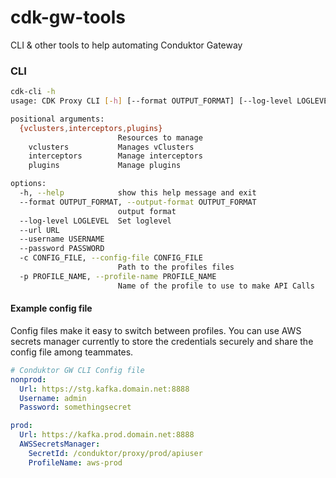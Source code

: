 # cdk-gw-tools

CLI & other tools to help automating Conduktor Gateway

### CLI

```bash
cdk-cli -h
usage: CDK Proxy CLI [-h] [--format OUTPUT_FORMAT] [--log-level LOGLEVEL] [--url URL] [--username USERNAME] [--password PASSWORD] [-c CONFIG_FILE] [-p PROFILE_NAME] {vclusters,interceptors,plugins} ...

positional arguments:
  {vclusters,interceptors,plugins}
                        Resources to manage
    vclusters           Manages vClusters
    interceptors        Manage interceptors
    plugins             Manage plugins

options:
  -h, --help            show this help message and exit
  --format OUTPUT_FORMAT, --output-format OUTPUT_FORMAT
                        output format
  --log-level LOGLEVEL  Set loglevel
  --url URL
  --username USERNAME
  --password PASSWORD
  -c CONFIG_FILE, --config-file CONFIG_FILE
                        Path to the profiles files
  -p PROFILE_NAME, --profile-name PROFILE_NAME
                        Name of the profile to use to make API Calls
```

#### Example config file

Config files make it easy to switch between profiles. You can use AWS secrets manager currently to store the credentials
securely and share the config file among teammates.

```yaml
# Conduktor GW CLI Config file
nonprod:
  Url: https://stg.kafka.domain.net:8888
  Username: admin
  Password: somethingsecret

prod:
  Url: https://kafka.prod.domain.net:8888
  AWSSecretsManager:
    SecretId: /conduktor/proxy/prod/apiuser
    ProfileName: aws-prod

```
